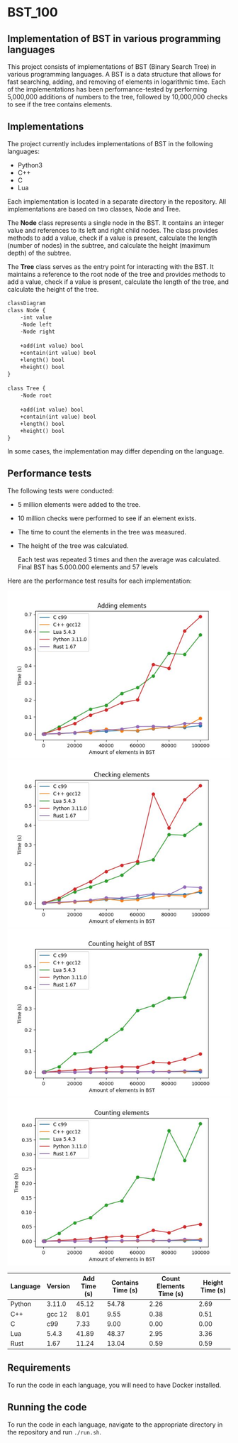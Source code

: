 # BST_100

## Implementation of BST in various programming languages

This project consists of implementations of BST (Binary Search Tree) in various programming languages. A BST is a data structure that allows for fast searching, adding, and removing of elements in logarithmic time. Each of the implementations has been performance-tested by performing 5,000,000 additions of numbers to the tree, followed by 10,000,000 checks to see if the tree contains elements.

## Implementations

The project currently includes implementations of BST in the following languages:

- Python3
- C++
- C
- Lua

Each implementation is located in a separate directory in the repository.
All implementations are based on two classes, Node and Tree.

The **Node** class represents a single node in the BST. It contains an integer value and references to its left and right child nodes. The class provides methods to add a value, check if a value is present, calculate the length (number of nodes) in the subtree, and calculate the height (maximum depth) of the subtree.

The **Tree** class serves as the entry point for interacting with the BST. It maintains a reference to the root node of the tree and provides methods to add a value, check if a value is present, calculate the length of the tree, and calculate the height of the tree.

```mermaid
classDiagram
class Node {
    -int value
    -Node left
    -Node right

    +add(int value) bool
    +contain(int value) bool
    +length() bool
    +height() bool
}

class Tree {
    -Node root

    +add(int value) bool
    +contain(int value) bool
    +length() bool
    +height() bool
}
```

In some cases, the implementation may differ depending on the language.

## Performance tests

The following tests were conducted:

- 5 million elements were added to the tree.
- 10 million checks were performed to see if an element exists.
- The time to count the elements in the tree was measured.
- The height of the tree was calculated.

  Each test was repeated 3 times and then the average was calculated.
  Final BST has 5.000.000 elements and 57 levels

Here are the performance test results for each implementation:

![Adding elements](./results/add.jpg)
![Checking elements](./results/check.jpg)
![Counting height of BST](./results/height.jpg)
![Counting elements](./results/len.jpg)

| Language | Version | Add Time (s) | Contains Time (s) | Count Elements Time (s) | Height Time (s) |
| -------- | ------- | ------------ | ----------------- | ----------------------- | --------------- |
| Python   | 3.11.0  | 45.12        | 54.78             | 2.26                    | 2.69            |
| C++      | gcc 12  | 8.01         | 9.55              | 0.38                    | 0.51            |
| C        | c99     | 7.33         | 9.00              | 0.00                    | 0.00            |
| Lua      | 5.4.3   | 41.89        | 48.37             | 2.95                    | 3.36            |
| Rust     | 1.67    | 11.24        | 13.04             | 0.59                    | 0.59            |

## Requirements

To run the code in each language, you will need to have Docker installed.

## Running the code

To run the code in each language, navigate to the appropriate directory in the repository and run `./run.sh`.
